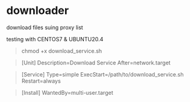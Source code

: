# downloader
download files suing proxy list

testing with CENTOS7 & UBUNTU20.4


> chmod +x download_service.sh


> [Unit]
> Description=Download Service
> After=network.target

> [Service]
> Type=simple
> ExecStart=/path/to/download_service.sh
> Restart=always

> [Install]
> WantedBy=multi-user.target
